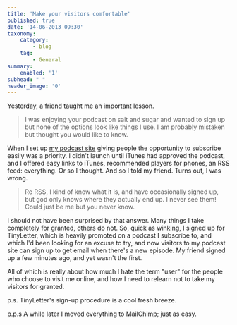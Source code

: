 ```yaml
---
title: 'Make your visitors comfortable'
published: true
date: '14-06-2013 09:30'
taxonomy:
    category:
        - blog
    tag:
        - General
summary:
    enabled: '1'
subhead: " "
header_image: '0'
---
```

Yesterday, a friend taught me an important lesson.

> I was enjoying your podcast on salt and sugar and wanted to sign up but none of the options look like things I use. I am probably mistaken but thought you would like to know.

When I set up [my podcast site](https://www.eatthispodcast.com) giving people the opportunity to subscribe easily was a priority. I didn't launch until iTunes had approved the podcast, and I offered easy links to iTunes, recommended players for phones, an RSS feed: everything. Or so I thought. And so I told my friend. Turns out, I was wrong. 

> Re RSS, I kind of know what it is, and have occasionally signed up, but god only knows where they actually end up. I never see them! Could just be me but you never know.

I should not have been surprised by that answer. Many things I take completely for granted, others do not. So, quick as winking, I signed up for TinyLetter, which is heavily promoted on a podcast I subscribe to, and which I'd been looking for an excuse to try, and now visitors to my podcast site can sign up to get email when there's a new episode. My friend signed up a few minutes ago, and yet wasn't the first.

All of which is really about how much I hate the term "user" for the people who choose to visit me online, and how I need to relearn not to take my visitors for granted.

p.s. TinyLetter's sign-up procedure is a cool fresh breeze.

p.p.s A while later I moved everything to MailChimp; just as easy.